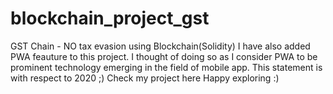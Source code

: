 # blockchain_project_gst
GST Chain - NO tax evasion using Blockchain(Solidity)
I have also added PWA feauture to this project. I thought of doing so as I consider PWA to be prominent technology emerging in the field of mobile app. This statement is with respect to 2020 ;)
Check my project here Happy exploring :)


